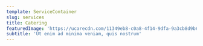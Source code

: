 ```yaml
---
template: ServiceContainer
slug: services
title: Catering
featuredImage: 'https://ucarecdn.com/11349eb8-c0a8-4f14-9dfa-9a3cb8d9b6cd/'
subtitle: 'Ut enim ad minima veniam, quis nostrum'
---
```

